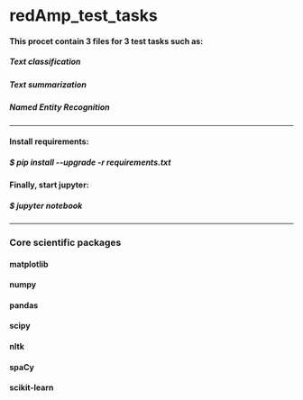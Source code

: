 # redAmp_test_tasks
#### This procet contain 3 files for 3 test tasks such as:
##### Text classification
##### Text summarization
##### Named Entity Recognition
 <hr>



#### Install requirements:
#####     $ pip install --upgrade -r requirements.txt
#### 
#### Finally, start jupyter:
##### $ jupyter notebook
 <hr>

### Core scientific packages

#### matplotlib
#### numpy
#### pandas
#### scipy
#### nltk
#### spaCy
#### scikit-learn
